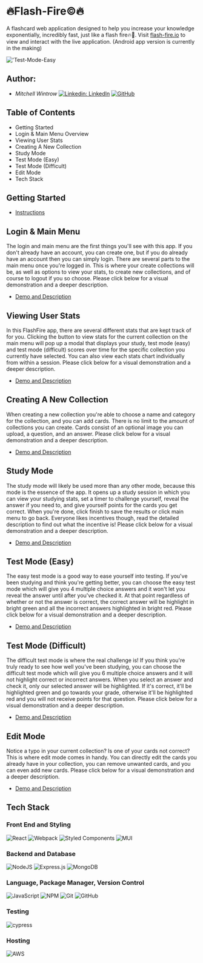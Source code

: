 # 🔥Flash-Fire©🔥
A flashcard web application designed to help you increase your knowledge exponentially, incredibly fast, just like a flash fire🔥🤯.
Visit [flash-fire.io](http://flash-fire.io) to view and interact with the live application.
(Android app version is currently in the making)

!['Test-Mode-Easy](/Documentation/FlashFire-easy.gif)

## Author:
- *Mitchell Wintrow* [![Linkedin: LinkedIn](https://img.shields.io/badge/linkedin-%230077B5.svg?style=for-the-badge&logo=linkedin&logoColor=white&link=https://www.linkedin.com/in/kevinzhugao/)](https://www.linkedin.com/in/mitchell-wintrow-87b180216/) [![GitHub](https://img.shields.io/badge/github-%23121011.svg?style=for-the-badge&logo=github&logoColor=white&link=https://github.com/Daniel-Ghaly)](https://github.com/mrrobotisreal)

## Table of Contents
- Getting Started
- Login & Main Menu Overview
- Viewing User Stats
- Creating A New Collection
- Study Mode
- Test Mode (Easy)
- Test Mode (Difficult)
- Edit Mode
- Tech Stack

## Getting Started
- [Instructions](https://github.com/mrrobotisreal/FlashFire-Web/blob/main/Documentation/GETTING_STARTED.md)

## Login & Main Menu
The login and main menu are the first things you'll see with this app. If you don't already have an account, you can create one, but if you do already have an account then you can simply login. There are several parts to the main menu once you're logged in. This is where your create collections will be, as well as options to view your stats, to create new collections, and of course to logout if you so choose. Please click below for a visual demonstration and a deeper description.
- [Demo and Description](https://github.com/mrrobotisreal/FlashFire-Web/blob/main/Documentation/LOGIN_AND_MAIN_MENU.md)

## Viewing User Stats
In this FlashFire app, there are several different stats that are kept track of for you. Clicking the button to view stats for the current collection on the main menu will pop up a modal that displays your study, test mode (easy) and test mode (difficult) scores over time for the specific collection you currently have selected. You can also view each stats chart individually from within a session. Please click below for a visual demonstration and a deeper description.
- [Demo and Description](https://github.com/mrrobotisreal/FlashFire-Web/blob/main/Documentation/VIEWING_USER_STATS.md)

## Creating A New Collection
When creating a new collection you're able to choose a name and category for the collection, and you can add cards. There is no limit to the amount of collections you can create. Cards consist of an optional image you can upload, a question, and an answer. Please click below for a visual demonstration and a deeper description.
- [Demo and Description](https://github.com/mrrobotisreal/FlashFire-Web/blob/main/Documentation/CREATING_A_NEW_COLLECTION.md)

## Study Mode
The study mode will likely be used more than any other mode, because this mode is the essence of the app. It opens up a study session in which you can view your studying stats, set a timer to challenge yourself, reveal the answer if you need to, and give yourself points for the cards you get correct. When you're done, click finish to save the results or click main menu to go back. Everyone likes incentives though, read the detailed description to find out what the incentive is! Please click below for a visual demonstration and a deeper description.
- [Demo and Description](https://github.com/mrrobotisreal/FlashFire-Web/blob/main/Documentation/STUDY_MODE.md)

## Test Mode (Easy)
The easy test mode is a good way to ease yourself into testing. If you've been studying and think you're getting better, you can choose the easy test mode which will give you 4 multiple choice answers and it won't let you reveal the answer until after you've checked it. At that point regardless of whether or not the answer is correct, the correct answer will be highlight in bright green and all the incorrect answers highlighted in bright red. Please click below for a visual demonstration and a deeper description.
- [Demo and Description](https://github.com/mrrobotisreal/FlashFire-Web/blob/main/Documentation/TEST_MODE_EASY.md)

## Test Mode (Difficult)
The difficult test mode is where the real challenge is! If you think you're truly ready to see how well you've been studying, you can choose the difficult test mode which will give you 6 multiple choice answers and it will not highlight correct or incorrect answers. When you select an answer and check it, only our selected answer will be highlighted. If it's correct, it'll be highlighted green and go towards your grade, otherwise it'll be highlighted red and you will not receive points for that question. Please click below for a visual demonstration and a deeper description.
- [Demo and Description](https://github.com/mrrobotisreal/FlashFire-Web/blob/main/Documentation/TEST_MODE_DIFFICULT.md)

## Edit Mode
Notice a typo in your current collection? Is one of your cards not correct? This is where edit mode comes in handy. You can directly edit the cards you already have in your collection, you can remove unwanted cards, and you can even add new cards. Please click below for a visual demonstration and a deeper description.
- [Demo and Description](https://github.com/mrrobotisreal/FlashFire-Web/blob/main/Documentation/EDIT_MODE.md)

## Tech Stack

### Front End and Styling
![React](https://img.shields.io/badge/react-%2320232a.svg?style=for-the-badge&logo=react&logoColor=%2361DAFB)
![Webpack](https://img.shields.io/badge/webpack-%238DD6F9.svg?style=for-the-badge&logo=webpack&logoColor=black)
![Styled Components](https://img.shields.io/badge/styled--components-DB7093?style=for-the-badge&logo=styled-components&logoColor=white)
![MUI](https://img.shields.io/badge/MUI-%230081CB.svg?style=for-the-badge&logo=mui&logoColor=white)

### Backend and Database
![NodeJS](https://img.shields.io/badge/node.js-6DA55F?style=for-the-badge&logo=node.js&logoColor=white)
![Express.js](https://img.shields.io/badge/express.js-%23404d59.svg?style=for-the-badge&logo=express&logoColor=%2361DAFB)
![MongoDB](https://img.shields.io/badge/MongoDB-%234ea94b.svg?style=for-the-badge&logo=mongodb&logoColor=white)

### Language, Package Manager, Version Control
![JavaScript](https://img.shields.io/badge/javascript-%23323330.svg?style=for-the-badge&logo=javascript&logoColor=%23F7DF1E)
![NPM](https://img.shields.io/badge/NPM-%23000000.svg?style=for-the-badge&logo=npm&logoColor=white)
![Git](https://img.shields.io/badge/git-%23F05033.svg?style=for-the-badge&logo=git&logoColor=white)
![GitHub](https://img.shields.io/badge/github-%23121011.svg?style=for-the-badge&logo=github&logoColor=white)

### Testing
![cypress](https://img.shields.io/badge/-cypress-%23E5E5E5?style=for-the-badge&logo=cypress&logoColor=058a5e)

### Hosting
![AWS](https://img.shields.io/badge/AWS-%23FF9900.svg?style=for-the-badge&logo=amazon-aws&logoColor=white)

